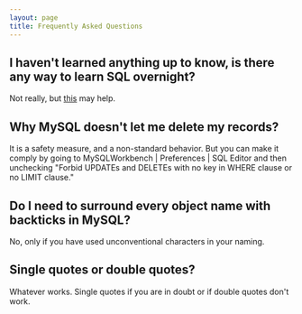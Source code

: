 ```yaml
---
layout: page
title: Frequently Asked Questions
---
```




## I haven't learned anything up to know, is there any way to learn SQL overnight?

Not really, but [this](https://github.com/tthibo/SQL-Tutorial) may help.

## Why MySQL doesn't let me delete my records?

It is a safety measure, and a non-standard behavior. But you can make it comply by going to MySQLWorkbench | Preferences | SQL Editor and then unchecking "Forbid UPDATEs and DELETEs with no key in WHERE clause or no LIMIT clause."

## Do I need to surround every object name with backticks in MySQL?

No, only if you have used unconventional characters in your naming.

## Single quotes or double quotes?

Whatever works. Single quotes if you are in doubt or if double quotes don't work.
